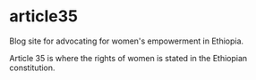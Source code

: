 # article35

Blog site for advocating for women's empowerment in Ethiopia.

Article 35 is where the rights of women is stated in the Ethiopian constitution.